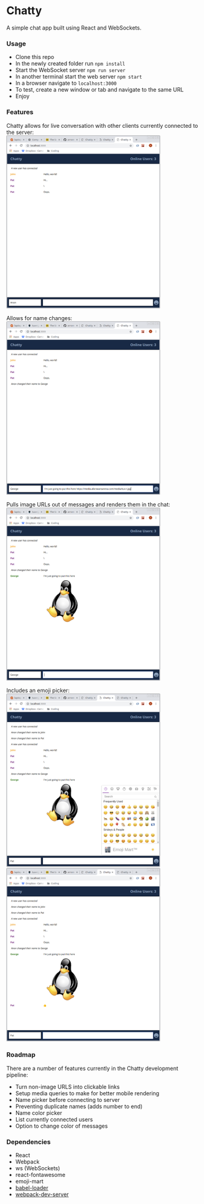 Chatty
=====================

A simple chat app built using React and WebSockets.

### Usage

- Clone this repo
- In the newly created folder run `npm install`
- Start the WebSocket server `npm run server`
- In another terminal start the web server `npm start`
- In a browser navigate to `localhost:3000`
- To test, create a new window or tab and navigate to the same URL
- Enjoy

### Features

Chatty allows for live conversation with other clients currently connected to the server:<br />
<img src="./docs/images/chat.png" alt="chat demo" width="400"/>

Allows for name changes:<br />
<img src="./docs/images/name_change_submit.png" alt="name change demo" width="400"/>

Pulls image URLs out of messages and renders them in the chat:<br />
<img src="./docs/images/image.png" alt="chat image demo" width="400"/>

Includes an emoji picker:<br />
<img src="./docs/images/emoji_picker.png" alt="emoji picker demo" width="400"/>
<img src="./docs/images/emoji.png" alt="chat emoji demo" width="400"/>

### Roadmap

There are a number of features currently in the Chatty development pipeline:

- Turn non-image URLS into clickable links
- Setup media queries to make for better mobile rendering
- Name picker before connecting to server
- Preventing duplicate names (adds number to end)
- Name color picker
- List currently connected users
- Option to change color of messages

### Dependencies

* React
* Webpack
* ws (WebSockets)
* react-fontawesome
* emoji-mart
* [babel-loader](https://github.com/babel/babel-loader)
* [webpack-dev-server](https://github.com/webpack/webpack-dev-server)

